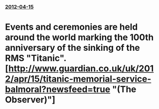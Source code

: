 ### [2012-04-15](/news/2012/04/15/index.md)

# Events and ceremonies are held around the world marking the 100th anniversary of the sinking of the RMS "Titanic". [http://www.guardian.co.uk/uk/2012/apr/15/titanic-memorial-service-balmoral?newsfeed=true "(The Observer)"]



